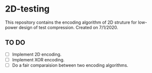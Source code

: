 # 2D-testing
This repository contains the encoding algorithm of 2D struture for low-power design of test compression.
Created on 7/1/2020.
## TO DO
- [ ] Implement 2D encoding.
- [ ] Implement XOR encoding.
- [ ] Do a fair comparaision between two encoding algorithms.